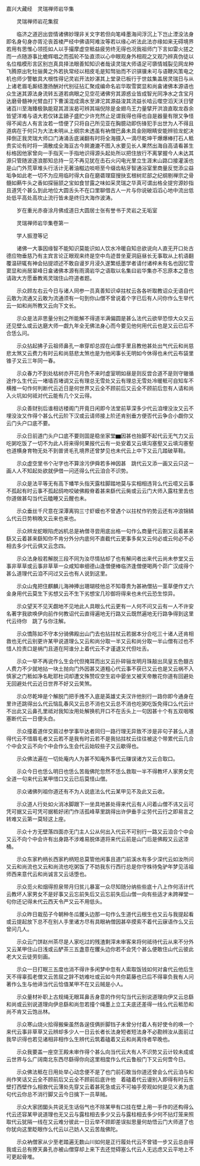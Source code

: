 <!-- { "loadSidebar": true } -->
嘉兴大藏经　灵瑞禅师岩华集


　　灵瑞禅师岩花集叙

　　临济之道迥出尝情诸佛妙理非关文字若但向笔峰墨海间浮沉上下岂止湮没法身即名身句身亦胥沦丧首棱严经中佛语阿难汝等若以缘心听法此法亦缘如来无碍境界若用有思惟心领揽如人以手撮摩虚空秪益疲劳终无得也况我祖师门下言如雷火搓之而一点随游事比蟾辉唱之而孤轮不坠直须以心中眼观身外相观之又观乃辨真伪徒以名位楷模形言区别岂真具择法眼善知知识者哉读灵瑞大师语足可隳情城裂见网龙种飞腾原出牝牡骊黄之外若执常经以相皮毛是知驽骀而不识骐骥未可与语鞭风策电之机也师少警敏具大根性得记灵岩开法妙湛其上堂录已板行于世兹集盖居灵瑞日与从上诸老眉毛厮结激扬酬对代别征拈汇聚成编命名岩华取雪窦显和尚畣诸佛本源语也众生迷其源法身流转五道若病眼之见空花诸佛穷其源惑业皆成智光同净水之含宝月达磨骨髓神光臂血打下曹溪混成滴水至滹沱其源益浚其流益长啮云噬空滔天沃日譬诸百川至海臻极孰能窥其涯涘曷可辨其端倪除是金翅鸟王力量擘开洪浪直取龙吞余皆望洋难与语大若仅钵盂鐼子盛贮少许充然止足谓我得也得也自是器量有限又争怪得不闻古人有言汝若一悟便了只将自己所见亚在胸臆动即伤锋犯手出世为人不得且道病在于何只为大法未明从上纲宗未透虽有衲僧巴鼻未具金刚眼睛安能辨验龙蛇决择倒正我灵瑞大师口门涛涌舌底澜翻有时将全海摄入一滴尽乾坤干爆爆棒打石人秪贵实论有时将一滴散成全海亘古今屙漉漉不图入水要见长人果然出海自高请看甚生标格因他家曾向一手指天一手指地识得源头起处所以把住放行不离掌握今人未达其源只管随波逐浪那知总持一见不再见犹在击石火闪电光里立生涯末山路口接灌溪也是山门外荒草堆头行活计无著油糍边啖咂至今缀齿粘牙智通浴室里商量反觉添尘益垢争如此老一切不为应用临时得大自在磨砻理窟搜抉玄根树尼部之纪纲剔禅宗之骨髓如爇牛头之香如探骊颔之宝如食甘露之味如采灵瑞之华真可谓出格全提穷源妙指且道凭个甚么到此地位大圆舌头不在口里聊借古人一片与你说破滔滔心地中流出低处低平高处高坎止流行皆未是终归大海作波涛。

　　岁在重光赤奋涂月佛成道日大圆居士张有誉书于灵岩之无垢室

　　灵瑞禅师岩华集卷第一

　　学人振澄等记

　　诸佛一大事因缘智不能知识莫能识如人饮水冷暖自知总欲说向人直无开口处古德应物垂慈乃有主宾言论正眼观来终是空中鸟迹昔坐夏洞庭昼长无事取从上机语翻覆温研辄有神会拈提颂述不敢自谩岁月浸久遂繁纸墨学者请付诸梓未有名也因忆雪窦显和尚居翠峰日畣诸佛本源有雨滴岩华之语取以名集曰岩华集亦不忘原本之意也请政大方愿垂教焉灵瑞住山符道者题。

　　示众顾左右云今日与诸人同参一员真善知识卓拄杖云各各听取教诏众无语自代云敢为流通又云敢为流通须有一句到你山僧不曾说着个字已后有人问你作么生举代云一如和尚所教又云向下文长。

　　示众是法非思量分别之所能解不得道半满偏圆是甚么法代云欲举恐惊大众又云还见壁么或云达磨大师一觑九年全无佛法身心而今要见他何用代云也是又云已后不合恁么问。

　　示众拈起拂子云祖师鼻孔一串穿却总捏在山僧手里且教他甚处出气代云和尚慈悲太煞又云费力有时云和尚慈悲太煞也是为他闲事长无明如今休得也未代云布袋里锥子又云三年同一春。

　　示众春力不到处枯树亦开花月色不来时虚室明如昼是则反尝合道不是则守辙循途作么生代云一堵墙百堵调又云有理总无雪处又云有理总无雪处冷暖秪可自知车不横推一句作何判断代云近日是何世界又云全不顾前后又云全不顾前后忽有人请和尚入火坑如何祗对代云能有几个又云得。

　　示众善财别后谁相访楼阁门开竟日闲即今法堂前草深多少代云洎埋没汝又云不埋没汝又作得个甚么代云阶下汉或云请师接上阶还肯别垂方便否代云争合小觑你又云门头户口底不要。

　　示众日前道门头户口底不要则固是稳坐家堂▆因甚也抬脚不起代云无气力又云吃粥吃饭了一切不为此人将来得何果报代云有一处安着又云填沟塞壑又云填沟塞壑也道横身育物无处不到普贤毛孔境界还曾梦见也未代云上中下又云几踏破草鞋。

　　示众虚空里书个卍字也不算涂污伊舜若多神因甚　跳代云又添一画又云只这一画人人不知起处欲就伊借一问还得么代云洎合不识势。

　　示众是法平等无有高下幡竿头指天露柱脚踏地莫与实相相违背么代云噫又云事不孤起有时云事不孤起鸱吻咬破佛殿脊着甚来繇代云胔或云云门大师入露柱里去也你道做甚勾当代云瞌睡又云醒也未。

　　示众垂丝千尺意在深潭离钩三寸虾蟆也不曾遇个以拄杖作钓势云还有冲浪锦鳞么代云日势稍晚又云来也来也。

　　示众辨龙蛇眼陷虎凶机总是衲僧寻尝用底出格一句作么商量代云劄又云着甚来繇又云着甚来繇知你不肯分外分内底何不直截代云更事多矣又云何必或云何必不必相去多少代云俱又云念四。

　　示众法身般若解脱三段不同为汝尽情拈却了也有解问者出来代云尚未参堂又云事非草草或云事非草草一众咸知审细德山逢僧便棒临济逢僧便喝两个茆广汉成得个甚么道理代云洎不问过又云也有人说到这里。

　　示众山鬼把住麒麟儿海神捧出珊瑚枝他总不知尊贵为甚衲僧拈一茎草便作丈六金身用代云莫生下劣想又云不生下劣想宝几珍御将得来也未代云恐生惊异。

　　示众望天不见天觑地不见地此人具眼么代云更有一人何不问又云有一人不许安名著字我欲唤伊向前作何教诏代云直得遍地无行路又云既然遍地无行路争得到这里代云待你　跳了与你注解。

　　示众憍陈如不守本分骑佛殿出山门去也拈拄杖云若据本分合吃三十诸人还肯相救也无代云别更许某甲说道理么又云和尚分取一半又云和尚分取一半山僧有过也不惜人捡责口是祸门且道在阿谁分上着代云不才谨退又代但吐舌。

　　示众一举不再说作么生会代但掩耳而出又云扑碎骊龙明月珠敲出凤皇五色髓古人费力不少就地拈一块土抛向门外因甚又道粗心代云事不获已又云也是又云祸不入慎家之门秪如净名毗耶杜词却遭文殊赞叹空生岩中晏坐又被天帝散花你道有回避处无回避处代云近日世界不好又云笑煞。

　　示众尽乾坤是个解脱门把手拽不入底是英雄丈夫汉许他别行一路你即今通身在里许还跳得出么代云恼乱春风又云总不消也又云总不消也吃粥吃饭免得口么代云计不出此又云鼻孔里祗对我知汝用处解换机开口不在舌头上一句因甚十个有五双咽喉塞断代云一日便头白。

　　示众撞着道伴交肩过参学事毕达者同归一路行理无异致不涉是非句子甚么人道得代云不惜眉毛者又云若不是我有时云若不是我拈拄杖云往往被这个带累代云几合个中会又云不向个中会作么生会代云始较些子又云歇得也。

　　示众佛法遍在一切处庵内人为甚不知庵外事代云赚误诸方又云合取口。

　　示众今日也恁么明日也恁么苦哉佛陀忽然不恁么救取一半不得教坏人家男女完全道一句来代云某甲惜口又云已后莫怪山僧。

　　示众诸佛列祖你道还有不为人说底法么代云某甲见不及此又云收。

　　示众道人行处如火消冰脚跟下一坐具地甚处得来代云有人问着山僧不讳又云可凭可据又云可凭可据秪好闭门作活孤峰草里跳得出许伊垂手尘劳代云行之即易言之转难又云第一莫轻这上座。

　　示众十方无壁落四面亦无门主人公从何出入代云不可别行一路又云洎合个中会又云不向个中会许有出身路不涉难易脱体道将来代云前是山门后是佛殿又云这漆桶。

　　示众东家杓柄长西家杓柄短总莫管他闲事且道门前溪水有多少深代云如汝所问又云和尚流也又云和尚流也吃粥饭了不妨我东行西行总是你守株待兔驴年梦见活祖师西来意代云和尚诚言又云话堕也。

　　示众觅火和烟得担泉带月归贫儿暴富一众尽知随分纳些些底十八上作何活计代云教坏人家男女不是好事又云忘前失后又云忘前失后山僧一向有些适才未跨禅堂一句你还记得未代云西天令严又云不用低头。

　　示众昨日栽茄子今朝种冬瓜钁头边那一句作么生道代云根生也又云与我提起看或云提起放下总不在别人手里诸方尽有具眼衲僧因甚卒摸索不着代云寐语作么又云曾问几人。

　　示众云门饼赵州茶尽是人家吃过的残渣剩滓未审客来将何祗待代云从来不分外又云某甲住山日浅或云酽茶三五盏意在钁头边你若不会凭个甚么便敢住山代云彼此老大又云徒劳刻画。

　　示众一日打眠三五度也消不得许多闲梦中忽有人索取饭钱如何对畣代云他后生天不得辜孤老僧又云苦屈之辞不妨难吐或云如今共你葛藤也已后不得辜负我有人问著作么生与他谛当代云恰值某甲不在又云贼是小人。

　　示众量材补职上古规绳无眼耳鼻舌身意的作何勾当代云别说道理向伊又云总繇和尚或云别说道理向伊总繇和尚忽若撞个绳墨上立工夫底还差得一线么代云秪恐和尚不肯又云饱丛林。

　　示众寒山烧火拾得搬柴虽然各逞伎俩折脚铛子未曾分付着人有好使令的唤一个来代云事非草草又云辨却多少人一日云长者长法身短者短法身不必勘辨汝从面前过我早识得也若见诸相非相作么生辨代云筑着磕着又云和尚离侍者早晚也。

　　示众我要盖一座空王殿未审作得个甚么向当代云大有人不识势又云计较未成或云世界与么广阔南北东西尽繇得你向这里相度作么代云鲁般门下又云何啻今日。

　　示众佛法秪在日用处举心动念便不是了也门前石敢当你道还曾会么代云洎与和尚作笑话又云全不顾前后又云全不顾前后底许他　着磕着代云谩别入即得有时云东壁打西壁作么相救代云薄处先穿又云着甚死急或云不可袖手旁观如何是见义勇为底句代云你总不消行脚又云今日擒下一员草贼。

　　示众大家团圞头共说无生话俗气也不除某甲有口挂在壁上用一手作的还构得么代云还容某甲说道理也无又云与露柱相去多少又云与露柱相去多少何不拈灯笼来照取代云犹隔一线在又云难分彼此一日云举不顾即差误拟思量何劫悟云门大师道了也你犹向这里眨眼作么代云以己妨人又云苦哉佛陀。

　　示众衲僧家从少至老踏遍无数山川如何是正行履处代云不曾错一步又云总由得我或云总有撩天鼻孔亦被山僧穿却上来下去还觉碍塞么代云人无远虑又云平地上不可更起骨堆。

